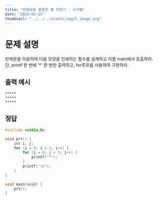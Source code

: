 ```yaml
---
title: "반복문을 활용한 별 자판기 - 사각별" 
date: "2025-03-25"
thumbnail: "../../../assets/img/C_image.png"
---
```


# 문제 설명
반복문을 이용하여 다음 모양을 인쇄하는 함수를 설계하고 이름 main에서 호출하라.
단, printf 한 번에 '*' 한 번만 출력하고, for루프를 사용하여 구현하라.

## 출력 예시
```
*****
*****
*****
```

## 정답
```c
#include <stdio.h>

void prt() {
	int i, j;
	for (i = 0; i < 3; i++) {
		for (j = 0; j < 5; j++) {
			printf("*");
		}
		printf("\n");
	}
}

void main(void) {
	prt();
}
```

